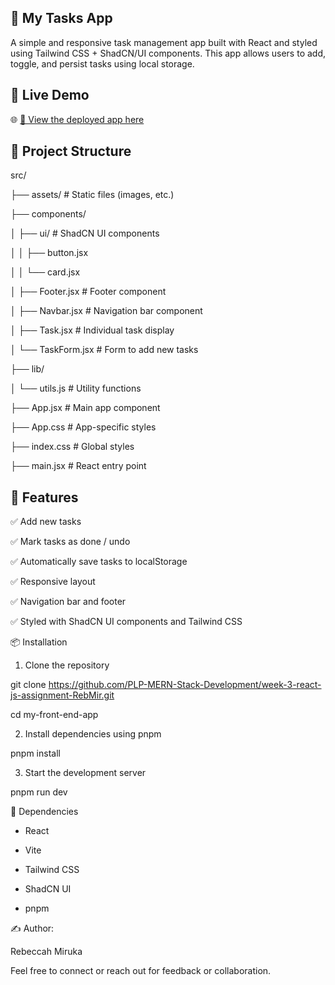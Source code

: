 ## 📝 My Tasks App
A simple and responsive task management app built with React and styled using Tailwind CSS + ShadCN/UI components. This app allows users to add, toggle, and persist tasks using local storage.

## 📸 Live Demo

🌐 [🔗 View the deployed app here](https://your-app-url.vercel.app)

## 📁 Project Structure

src/

├── assets/                # Static files (images, etc.)

├── components/

│   ├── ui/                # ShadCN UI components

│   │   ├── button.jsx

│   │   └── card.jsx

│   ├── Footer.jsx         # Footer component

│   ├── Navbar.jsx         # Navigation bar component

│   ├── Task.jsx           # Individual task display

│   └── TaskForm.jsx       # Form to add new tasks

├── lib/

│   └── utils.js           # Utility functions

├── App.jsx                # Main app component

├── App.css                # App-specific styles

├── index.css              # Global styles

├── main.jsx               # React entry point

## 🚀 Features

✅ Add new tasks

✅ Mark tasks as done / undo

✅ Automatically save tasks to localStorage

✅ Responsive layout

✅ Navigation bar and footer

✅ Styled with ShadCN UI components and Tailwind CSS

📦 Installation
1. Clone the repository

git clone https://github.com/PLP-MERN-Stack-Development/week-3-react-js-assignment-RebMir.git

cd my-front-end-app

2. Install dependencies using pnpm

pnpm install

3. Start the development server

pnpm run dev

📂 Dependencies

- React

- Vite

- Tailwind CSS

- ShadCN UI

- pnpm

✍️ Author:

Rebeccah Miruka

Feel free to connect or reach out for feedback or collaboration.

